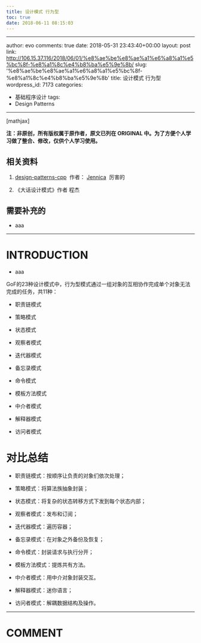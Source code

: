 ```yaml
---
title: 设计模式 行为型
toc: true
date: 2018-06-11 08:15:03
---
```

---
author: evo
comments: true
date: 2018-05-31 23:43:40+00:00
layout: post
link: http://106.15.37.116/2018/06/01/%e8%ae%be%e8%ae%a1%e6%a8%a1%e5%bc%8f-%e8%a1%8c%e4%b8%ba%e5%9e%8b/
slug: '%e8%ae%be%e8%ae%a1%e6%a8%a1%e5%bc%8f-%e8%a1%8c%e4%b8%ba%e5%9e%8b'
title: 设计模式 行为型
wordpress_id: 7173
categories:
- 基础程序设计
tags:
- Design Patterns
---

<!-- more -->

[mathjax]

**注：非原创，所有版权属于原作者，原文已列在 ORIGINAL 中。为了方便个人学习做了整合、修改，仅供个人学习使用。**


## 相关资料





 	
  1. [design-patterns-cpp](https://github.com/yogykwan/design-patterns-cpp)  作者： [Jennica](http://jennica.space/)  厉害的

 	
  2. 《大话设计模式》作者 程杰




## 需要补充的





 	
  * aaa





* * *





# INTRODUCTION





 	
  * aaa






GoF的23种设计模式中，行为型模式通过一组对象的互相协作完成单个对象无法完成的任务，共11种：

 	
  * 职责链模式

 	
  * 策略模式

 	
  * 状态模式

 	
  * 观察者模式

 	
  * 迭代器模式

 	
  * 备忘录模式

 	
  * 命令模式

 	
  * 模板方法模式

 	
  * 中介者模式

 	
  * 解释器模式

 	
  * 访问者模式





# 对比总结





 	
  * 职责链模式：按顺序让负责的对象们依次处理；

 	
  * 策略模式：将算法族抽象封装；

 	
  * 状态模式：将复杂的状态转移方式下发到每个状态内部；

 	
  * 观察者模式：发布和订阅；

 	
  * 迭代器模式：遍历容器；

 	
  * 备忘录模式：在对象之外备份及恢复；

 	
  * 命令模式：封装请求与执行分开；

 	
  * 模板方法模式：提炼共有方法。

 	
  * 中介者模式：用中介对象封装交互。

 	
  * 解释器模式：迷你语言；

 	
  * 访问者模式：解耦数据结构及操作。




















* * *





# COMMENT



